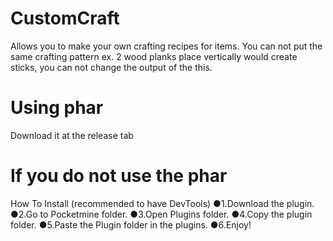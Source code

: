 # CustomCraft
Allows you to make your own crafting recipes for items.
You can not put the same crafting pattern ex. 2 wood planks place vertically would create sticks, you can not change the output of the this. 

# Using phar
Download it at the release tab

# If you do not use the phar
How To Install (recommended to have DevTools)
●1.Download the plugin.
●2.Go to Pocketmine folder.
●3.Open Plugins folder.
●4.Copy the plugin folder.
●5.Paste the Plugin folder in the plugins.
●6.Enjoy!
